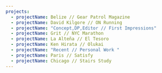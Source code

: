 ```yaml
---
projects:
  - projectName: Belize // Gear Patrol Magazine
  - projectName: David Kilgore // ON Running
  - projectName: "Concept,DP,Editor // First Impressions"
  - projectName: Grit // NYC Marathon
  - projectName: La Alteña // El Tesoro
  - projectName: Ken Hirata // Olukai
  - projectName: "Recent // Personal Work "
  - projectName: Paris // Satisfy
  - projectName: Chicago // Stairs Study
---
```

